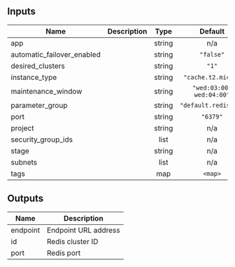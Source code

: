 ## Inputs

| Name | Description | Type | Default | Required |
|------|-------------|:----:|:-----:|:-----:|
| app |  | string | n/a | yes |
| automatic\_failover\_enabled |  | string | `"false"` | no |
| desired\_clusters |  | string | `"1"` | no |
| instance\_type |  | string | `"cache.t2.micro"` | no |
| maintenance\_window |  | string | `"wed:03:00-wed:04:00"` | no |
| parameter\_group |  | string | `"default.redis5.0"` | no |
| port |  | string | `"6379"` | no |
| project |  | string | n/a | yes |
| security\_group\_ids |  | list | n/a | yes |
| stage |  | string | n/a | yes |
| subnets |  | list | n/a | yes |
| tags |  | map | `<map>` | no |

## Outputs

| Name | Description |
|------|-------------|
| endpoint | Endpoint URL address |
| id | Redis cluster ID |
| port | Redis port |

